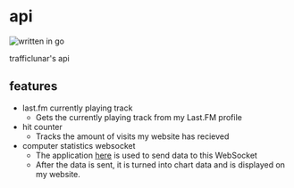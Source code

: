# api

![written in go](https://github.com/intergrav/devins-badges/blob/v3/assets/cozy/built-with/go_64h.png?raw=true)

trafficlunar's api

## features

- last.fm currently playing track
  - Gets the currently playing track from my Last.FM profile
- hit counter
  - Tracks the amount of visits my website has recieved
- computer statistics websocket
  - The application [here](https://github.com/trafficlunar/computer) is used to send data to this WebSocket
  - After the data is sent, it is turned into chart data and is displayed on my website.
